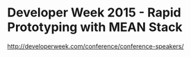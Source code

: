Developer Week 2015 - Rapid Prototyping with MEAN Stack
====================


http://developerweek.com/conference/conference-speakers/
